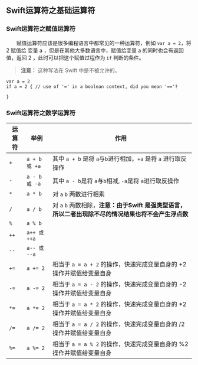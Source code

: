 ## Swift运算符之基础运算符

### Swift运算符之赋值运算符

　　赋值运算符应该是很多编程语言中都常见的一种运算符，例如 `var a = 2`，将 2 赋值给 变量 a ，但是在其他大多数语言中，赋值给变量 a 的同时也会有返回值，返回 2 ，此时可以把这个赋值过程作为 `if` 判断的条件。

> **注意：** 这种写法在 Swift 中是不被允许的。

```
var a = 2
if a = 2 { // use of '=' in a boolean context, did you mean '=='?
    
}
```

### Swift运算符之数学运算符

|  运算符  |  举例  |  作用  |
|--|--|--|
| `+` | `a + b 或 +a` | 其中 `a + b` 是将 `a`与`b`进行相加，`+a` 是将 `a` 进行取反操作 |
| `-` | `a - b 或 -a` | 其中 `a - b`是将 `a`与`b`相减, `-a`是将 `a`进行取反操作 |
| `*` | `a * b` | 对 `a` `b` 两数进行相乘 |
| `/` | `a / b` | 对 `a` `b` 两数相除，**注意：由于Swift 是强类型语言，所以二者出现除不尽的情况结果也将不会产生浮点数** |
| `%` |  `a % b`  |  |
| `++` | `a++ 或 ++a` |  |
| `--` | `a-- 或 --a` |  |
| `+=` | `a += 2` | 相当于 `a = a + 2` 的操作，快速完成变量自身的 +2 操作并赋值给变量自身 |
| `-=` | `a -= 2` | 相当于 `a = a - 2` 的操作，快速完成变量自身的 -2 操作并赋值给变量自身 |
| `*=` | `a *= 2` | 相当于 `a = a * 2` 的操作，快速完成变量自身的 *2 操作并赋值给变量自身 |
| `/=` | `a /= 2` | 相当于 `a = a / 2` 的操作，快速完成变量自身的 /2 操作并赋值给变量自身 |
| `%=` | `a %= 2` | 相当于 `a = a % 2` 的操作，快速完成变量自身的 %2 操作并赋值给变量自身 |
























